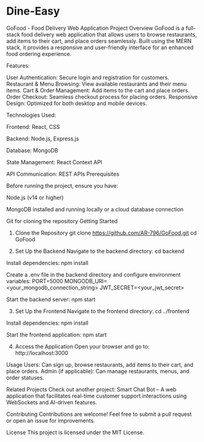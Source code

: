 # Dine-Easy
GoFood - Food Delivery Web Application
Project Overview
GoFood is a full-stack food delivery web application that allows users to browse restaurants, add items to their cart, and place orders seamlessly. Built using the MERN stack, it provides a responsive and user-friendly interface for an enhanced food ordering experience.

Features:

User Authentication: Secure login and registration for customers.
Restaurant & Menu Browsing: View available restaurants and their menu items.
Cart & Order Management: Add items to the cart and place orders.
Order Checkout: Seamless checkout process for placing orders.
Responsive Design: Optimized for both desktop and mobile devices.

Technologies Used:

Frontend: React, CSS

Backend: Node.js, Express.js

Database: MongoDB

State Management: React Context API

API Communication: REST APIs
Prerequisites

Before running the project, ensure you have:

Node.js (v14 or higher)

MongoDB installed and running locally or a cloud database connection


Git for cloning the repository
Getting Started
1. Clone the Repository
git clone https://github.com/AR-796/GoFood.git
cd GoFood

3. Set Up the Backend
Navigate to the backend directory:
cd backend


Install dependencies:
npm install


Create a .env file in the backend directory and configure environment variables:
PORT=5000
MONGODB_URI=<your_mongodb_connection_string>
JWT_SECRET=<your_jwt_secret>


Start the backend server:
npm start


3. Set Up the Frontend
Navigate to the frontend directory:
cd ../frontend

Install dependencies:
npm install

Start the frontend application:
npm start

4. Access the Application
Open your browser and go to: http://localhost:3000

Usage
Users: Can sign up, browse restaurants, add items to their cart, and place orders.
Admin (if applicable): Can manage restaurants, menus, and order statuses.

Related Projects
Check out another project: Smart Chat Bot – A web application that facilitates real-time customer support interactions using WebSockets and AI-driven features.

Contributing
Contributions are welcome! Feel free to submit a pull request or open an issue for improvements.

License
This project is licensed under the MIT License.
